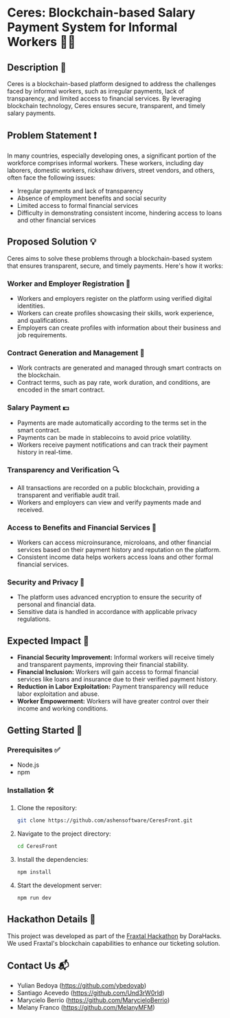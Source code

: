 # Ceres: Blockchain-based Salary Payment System for Informal Workers 💼🌐

## Description 📜

Ceres is a blockchain-based platform designed to address the challenges faced by informal workers, such as irregular payments, lack of transparency, and limited access to financial services. By leveraging blockchain technology, Ceres ensures secure, transparent, and timely salary payments.

## Problem Statement ❗

In many countries, especially developing ones, a significant portion of the workforce comprises informal workers. These workers, including day laborers, domestic workers, rickshaw drivers, street vendors, and others, often face the following issues:
- Irregular payments and lack of transparency
- Absence of employment benefits and social security
- Limited access to formal financial services
- Difficulty in demonstrating consistent income, hindering access to loans and other financial services

## Proposed Solution 💡

Ceres aims to solve these problems through a blockchain-based system that ensures transparent, secure, and timely payments. Here's how it works:

### Worker and Employer Registration 📝
- Workers and employers register on the platform using verified digital identities.
- Workers can create profiles showcasing their skills, work experience, and qualifications.
- Employers can create profiles with information about their business and job requirements.

### Contract Generation and Management 📑
- Work contracts are generated and managed through smart contracts on the blockchain.
- Contract terms, such as pay rate, work duration, and conditions, are encoded in the smart contract.

### Salary Payment 💵
- Payments are made automatically according to the terms set in the smart contract.
- Payments can be made in stablecoins to avoid price volatility.
- Workers receive payment notifications and can track their payment history in real-time.

### Transparency and Verification 🔍
- All transactions are recorded on a public blockchain, providing a transparent and verifiable audit trail.
- Workers and employers can view and verify payments made and received.

### Access to Benefits and Financial Services 🏦
- Workers can access microinsurance, microloans, and other financial services based on their payment history and reputation on the platform.
- Consistent income data helps workers access loans and other formal financial services.

### Security and Privacy 🔐
- The platform uses advanced encryption to ensure the security of personal and financial data.
- Sensitive data is handled in accordance with applicable privacy regulations.

## Expected Impact 🌟
- **Financial Security Improvement:** Informal workers will receive timely and transparent payments, improving their financial stability.
- **Financial Inclusion:** Workers will gain access to formal financial services like loans and insurance due to their verified payment history.
- **Reduction in Labor Exploitation:** Payment transparency will reduce labor exploitation and abuse.
- **Worker Empowerment:** Workers will have greater control over their income and working conditions.

## Getting Started 🚀

### Prerequisites ✅
- Node.js
- npm

### Installation 🛠️

1. Clone the repository:
    ```sh
    git clone https://github.com/ashensoftware/CeresFront.git
    ```

2. Navigate to the project directory:
    ```sh
    cd CeresFront
    ```

3. Install the dependencies:
    ```sh
    npm install
    ```

4. Start the development server:
    ```sh
    npm run dev
    ```

## Hackathon Details 🎉
This project was developed as part of the [Fraxtal Hackathon](https://dorahacks.io/hackathon/fraxtal/detail) by DoraHacks. We used Fraxtal's blockchain capabilities to enhance our ticketing solution.

## Contact Us 📬
- Yulian Bedoya (https://github.com/ybedoyab)
- Santiago Acevedo (https://github.com/Und3rW0rld)
- Marycielo Berrio (https://github.com/MarycieloBerrio)
- Melany Franco (https://github.com/MelanyMFM)
